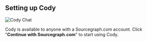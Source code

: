 ## Setting up Cody

<img src="https://storage.googleapis.com/sourcegraph-assets/cody-setup.gif" alt="Cody Chat"/>

Cody is available to anyone with a Sourcegraph.com account. Click "**Continue with Sourcegraph.com**" to start using Cody.
